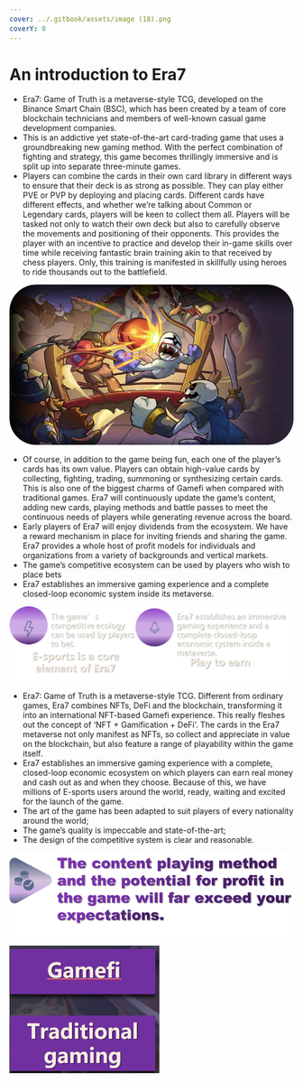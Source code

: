 ```yaml
---
cover: ../.gitbook/assets/image (18).png
coverY: 0
---
```


# An introduction to Era7

* Era7: Game of Truth is a metaverse-style TCG, developed on the Binance Smart Chain (BSC), which has been created by a team of core blockchain technicians and members of well-known casual game development companies.
* &#x20;This is an addictive yet state-of-the-art card-trading game that uses a groundbreaking new gaming method. With the perfect combination of fighting and strategy, this game becomes thrillingly immersive and is split up into separate three-minute games.
* Players can combine the cards in their own card library in different ways to ensure that their deck is as strong as possible. They can play either PVE or PVP by deploying and placing cards. Different cards have different effects, and whether we’re talking about Common or Legendary cards, players will be keen to collect them all. Players will be tasked not only to watch their own deck but also to carefully observe the movements and positioning of their opponents. This provides the player with an incentive to practice and develop their in-game skills over time while receiving fantastic brain training akin to that received by chess players. Only, this training is manifested in skillfully using heroes to ride thousands out to the battlefield.

![](<../.gitbook/assets/image (3).png>)

* Of course, in addition to the game being fun, each one of the player’s cards has its own value. Players can obtain high-value cards by collecting, fighting, trading, summoning or synthesizing certain cards. This is also one of the biggest charms of Gamefi when compared with traditional games. Era7 will continuously update the game’s content, adding new cards, playing methods and battle passes to meet the continuous needs of players while generating revenue across the board.&#x20;
* Early players of Era7 will enjoy dividends from the ecosystem. We have a reward mechanism in place for inviting friends and sharing the game. Era7 provides a whole host of profit models for individuals and organizations from a variety of backgrounds and vertical markets.&#x20;
* The game’s competitive ecosystem can be used by players who wish to place bets
* Era7 establishes an immersive gaming experience and a complete closed-loop economic system inside its metaverse.

![](<../.gitbook/assets/image (27).png>)

* Era7: Game of Truth is a metaverse-style TCG. Different from ordinary games, Era7 combines NFTs, DeFi and the blockchain, transforming it into an international NFT-based Gamefi experience. This really fleshes out the concept of ‘NFT + Gamification + DeFi’. The cards in the Era7 metaverse not only manifest as NFTs, so collect and appreciate in value on the blockchain, but also feature a range of playability within the game itself.&#x20;
* Era7 establishes an immersive gaming experience with a complete, closed-loop economic ecosystem on which players can earn real money and cash out as and when they choose. Because of this, we have millions of E-sports users around the world, ready, waiting and excited for the launch of the game.
* The art of the game has been adapted to suit players of every nationality around the world;
* The game’s quality is impeccable and state-of-the-art;
* The design of the competitive system is clear and reasonable.

![](<../.gitbook/assets/image (15).png>)

![](<../.gitbook/assets/image (7).png>)
